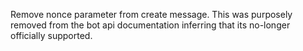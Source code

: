 Remove nonce parameter from create message.
This was purposely removed from the bot api documentation inferring that its no-longer officially supported.
